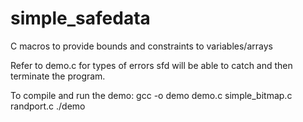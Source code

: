 # simple_safedata
C macros to provide bounds and constraints to variables/arrays

Refer to demo.c for types of errors sfd will be able to catch and then terminate the program.

To compile and run the demo:
    gcc -o demo demo.c simple_bitmap.c randport.c
    ./demo

